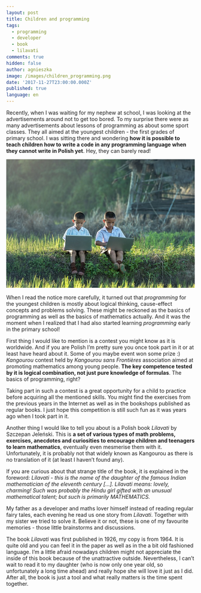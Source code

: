 ```yaml
---
layout: post
title: Children and programming
tags:
  - programming
  - developer
  - book
  - lilavati
comments: true
hidden: false
author: agnieszka
image: /images/children_programming.png
date: '2017-11-27T23:00:00.000Z'
published: true
language: en
---
```


Recently, when I was waiting for my nephew at school, I was looking at the advertisements around not to get too bored. To my surprise there were as many advertisements about lessons of programming as about some sport classes. They all aimed at the youngest children - the first grades of primary school. I was sitting there and wondering **how it is possible to teach children how to write a code in any programming language when they cannot write in Polish yet**. Hey, they can barely read! 

![Image](../../static/images/children-and-programming/children.jpg "")

When I read the notice more carefully, it turned out that <cite>programming</cite> for the youngest children is mostly about logical thinking, cause-effect concepts and problems solving. These might be reckoned as the basics of programming as well as the basics of mathematics actually. And it was the moment when I realized that I had also started learning <cite>programming</cite> early in the primary school!

First thing I would like to mention is a contest you might know as it is worldwide. And if you are Polish I’m pretty sure you once took part in it or at least have heard about it. Some of you maybe event won some prize :) <cite>Kangourou</cite> contest held by <cite>Kangourou sans Frontières</cite> association aimed at promoting mathematics among young people. **The key competence tested by it is logical combination, not just pure knowledge of formulas**. The basics of programming, right?

Taking part in such a contest is a great opportunity for a child to practice before acquiring all the mentioned skills. You might find the exercises from the previous years in the Internet as well as in the bookshops published as regular books. I just hope this competition is still such  fun as it was years ago when I took part in it.

Another thing I would like to tell you about is a Polish book <cite>Lilavati</cite> by Szczepan Jeleński. This is **a set of various types of math problems, exercises, anecdotes and curiosities to encourage children and teenagers to learn mathematics**, eventually even mesmerise them with it. Unfortunately, it is probably not that widely known as Kangourou as there is no translation of it (at least I haven’t found any).

If you are curious about that strange title of the book, it is explained in the foreword:
<cite>Lilavati - this is the name of the daughter of the famous Indian mathematician of the eleventh century [...].
Lilavati means: lovely, charming! Such was probably the Hindu girl gifted with an unusual mathematical talent; but such is primarily MATHEMATICS.</cite>

My father as a developer and maths lover himself instead of reading regular fairy tales, each evening he read us one story from <cite>Lilavati</cite>. Together with my sister we tried to solve it. Believe it or not, these is one of my favourite memories - those little brainstorms and discussions.

The book <cite>Lilavati</cite> was first published in 1926, my copy is from 1964. It is quite old and you can feel it in the paper as well as in the a bit old fashioned language. I’m a little afraid nowadays children might not appreciate the inside of this book because of the unattractive outside. Nevertheless, I can’t wait to read it to my daughter (who is now only one year old, so unfortunately a long time ahead) and really hope she will love it just as I did. After all, the book is just a tool and what really matters is the time spent together.

